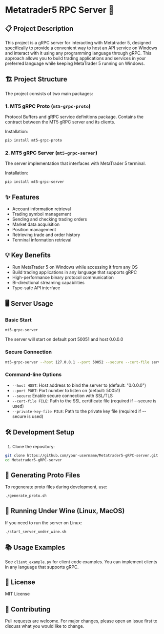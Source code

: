 # Metatrader5 RPC Server 🚀

## 📋 Project Description
This project is a gRPC server for interacting with Metatrader 5, designed specifically to provide a convenient way to host an API service on Windows and interact with it using any programming language through gRPC. This approach allows you to build trading applications and services in your preferred language while keeping MetaTrader 5 running on Windows.

## 🏗️ Project Structure

The project consists of two main packages:

### 1. MT5 gRPC Proto (`mt5-grpc-proto`)
Protocol Buffers and gRPC service definitions package. Contains the contract between the MT5 gRPC server and its clients.

Installation:
```bash
pip install mt5-grpc-proto
```

### 2. MT5 gRPC Server (`mt5-grpc-server`)
The server implementation that interfaces with MetaTrader 5 terminal.

Installation:
```bash
pip install mt5-grpc-server
```

## ✨ Features
- Account information retrieval
- Trading symbol management
- Sending and checking trading orders
- Market data acquisition
- Position management
- Retrieving trade and order history
- Terminal information retrieval

## 💡 Key Benefits
- Run MetaTrader 5 on Windows while accessing it from any OS
- Build trading applications in any language that supports gRPC
- High-performance binary protocol communication
- Bi-directional streaming capabilities
- Type-safe API interface

## 🖥️ Server Usage

### Basic Start
```bash
mt5-grpc-server
```
The server will start on default port 50051 and host 0.0.0.0

### Secure Connection
```bash
mt5-grpc-server --host 127.0.0.1 --port 50052 --secure --cert-file server.crt --private-key-file server.key
```

### Command-line Options
- `--host HOST`: Host address to bind the server to (default: "0.0.0.0")
- `--port PORT`: Port number to listen on (default: 50051)
- `--secure`: Enable secure connection with SSL/TLS
- `--cert-file FILE`: Path to the SSL certificate file (required if --secure is used)
- `--private-key-file FILE`: Path to the private key file (required if --secure is used)

## 🛠️ Development Setup

1. Clone the repository:
```bash
git clone https://github.com/your-username/Metatrader5-gRPC-server.git
cd Metatrader5-gRPC-server
```

## 🔄 Generating Proto Files
To regenerate proto files during development, use:
```bash
./generate_proto.sh
```

## 🐧 Running Under Wine (Linux, MacOS)
If you need to run the server on Linux:
```bash
./start_server_under_wine.sh
```

## 📚 Usage Examples
See `client_example.py` for client code examples. You can implement clients in any language that supports gRPC.

## 📄 License
MIT License

## 🤝 Contributing
Pull requests are welcome. For major changes, please open an issue first to discuss what you would like to change. 
